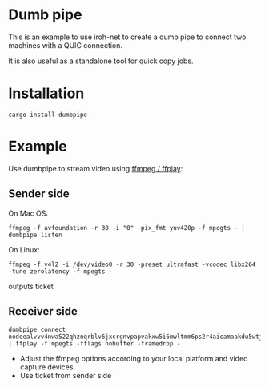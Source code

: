 # Dumb pipe

This is an example to use iroh-net to create a dumb pipe to connect two machines
with a QUIC connection.

It is also useful as a standalone tool for quick copy jobs.

# Installation

```
cargo install dumbpipe
```

# Example

Use dumbpipe to stream video using [ffmpeg / ffplay](https://ffmpeg.org/):

## Sender side

On Mac OS:
```
ffmpeg -f avfoundation -r 30 -i "0" -pix_fmt yuv420p -f mpegts - | dumbpipe listen
```
On Linux:
```
ffmpeg -f v4l2 -i /dev/video0 -r 30 -preset ultrafast -vcodec libx264 -tune zerolatency -f mpegts -
```
outputs ticket

## Receiver side
```
dumbpipe connect nodeealvvv4nwa522qhznqrblv6jxcrgnvpapvakxw5i6mwltmm6ps2r4aicamaakdu5wtjasadei2qdfuqjadakqk3t2ieq | ffplay -f mpegts -fflags nobuffer -framedrop -
```

- Adjust the ffmpeg options according to your local platform and video capture devices.
- Use ticket from sender side
